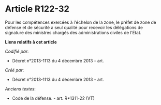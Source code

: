 # Article R122-32

Pour les compétences exercées à l'échelon de la zone, le préfet de zone de défense et de sécurité a seul qualité pour
recevoir les délégations de signature des ministres chargés des administrations civiles de l'Etat.

**Liens relatifs à cet article**

_Codifié par_:

  - Décret n°2013-1113 du 4 décembre 2013 - art.

_Créé par_:

  - Décret n°2013-1113 du 4 décembre 2013 - art.

_Anciens textes_:

  - Code de la défense. - art. R*1311-22 (VT)

